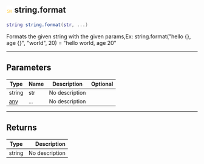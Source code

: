## ![shared](.gitbook/assets/shared.png) string.format



```lua
string string.format(str, ...)
```

Formats the given string with the given params,Ex: string.format("hello {}, age {}", "world", 20) = "hello world, age 20"

------
## Parameters

| Type   | Name | Description | Optional |
| ------ | ---- | ----------- | -------: |
| string | str | No description |  |
| [any](home/any) | ... | No description |  |

------
## Returns

| Type   | Description |
| ------ | ----------: |
| string | No description |


